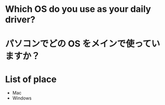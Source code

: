 # Which OS do you use as your daily driver?

# パソコンでどの OS をメインで使っていますか？

# List of place

- Mac
- Windows
